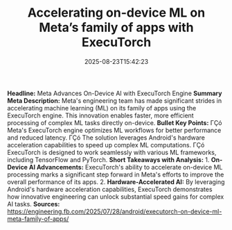 ﻿---
title: "Accelerating on-device ML on Meta’s family of apps with ExecuTorch"
date: "2025-08-23T15:42:23"
category: "Markets"
summary: ""
slug: "accelerating ondevice ml on metas family of apps with execut"
source_urls:
  - "https://engineering.fb.com/2025/07/28/android/executorch-on-device-ml-meta-family-of-apps/"
seo:
  title: "Accelerating on-device ML on Meta’s family of apps with ExecuTorch | Hash n Hedge"
  description: ""
  keywords: ["news", "markets", "brief"]
---
**Headline:**  Meta Advances On-Device AI with ExecuTorch Engine  **Summary Meta Description:**  Meta's engineering team has made significant strides in accelerating machine learning (ML) on its family of apps using the ExecuTorch engine. This innovation enables faster, more efficient processing of complex ML tasks directly on-device.  **Bullet Key Points:**  ΓÇó Meta's ExecuTorch engine optimizes ML workflows for better performance and reduced latency. ΓÇó The solution leverages Android's hardware acceleration capabilities to speed up complex ML computations. ΓÇó ExecuTorch is designed to work seamlessly with various ML frameworks, including TensorFlow and PyTorch.  **Short Takeaways with Analysis:**  1. **On-Device AI Advancements:** ExecuTorch's ability to accelerate on-device ML processing marks a significant step forward in Meta's efforts to improve the overall performance of its apps. 2. **Hardware-Accelerated AI:** By leveraging Android's hardware acceleration capabilities, ExecuTorch demonstrates how innovative engineering can unlock substantial speed gains for complex AI tasks.  **Sources:** https://engineering.fb.com/2025/07/28/android/executorch-on-device-ml-meta-family-of-apps/ 
